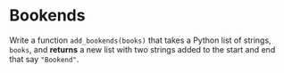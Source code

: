 # Bookends

Write a function `add_bookends(books)` that takes a Python list of strings, `books`, 
and **returns** a new list with two strings added to the start and end that say `"Bookend"`.


